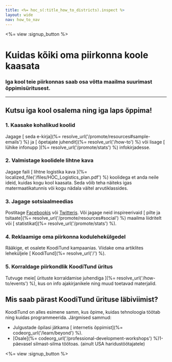 ```yaml
---
title: <%= hoc_s(:title_how_to_districts).inspect %>
layout: wide
nav: how_to_nav
---
```

<%= view :signup_button %>

# Kuidas kõiki oma piirkonna koole kaasata

### Iga kool teie piirkonnas saab osa võtta maailma suurimast õppimisüritusest.

* * *

## Kutsu iga kool osalema ning iga laps õppima!

### 1. Kaasake kohalikud koolid

Jagage [ seda e-kirja](%= resolve_url('/promote/resources#sample-emails') %) ja [ õpetajate juhendit](%= resolve_url('/how-to') %) või lisage [ lühike infonupp ](%= resolve_url('/promote/stats') %) infokirjadesse. <br />

### 2. Valmistage koolidele lihtne kava

Jagage faili [ lihtne logistika kava ](%= localized_file('/files/HOC_Logistics_plan.pdf') %) koolidega et anda neile ideid, kuidas kogu kool kaasata. Seda võib teha näiteks igas matermaatikatunnis või kogu nädala vältel arvutiklassides.

### 3. Jagage sotsiaalmeedias

Postitage [ Facebookis](https://www.facebook.com/sharer/sharer.php?u=http%3A%2F%2Fhourofcode.com%2Fus) või [ Twitteris](https://twitter.com/intent/tweet?url=http%3A%2F%2Fhourofcode.com&text=I%27m%20participating%20in%20this%20year%27s%20%23HourOfCode%2C%20are%20you%3F%20%40codeorg&original_referer=https%3A%2F%2Fwww.google.com%2Furl%3Fq%3Dhttps%253A%252F%252Ftwitter.com%252Fshare%253Fhashtags%253D%2526amp%253Brelated%253Dcodeorg%2526amp%253Btext%253DI%252527m%252Bparticipating%252Bin%252Bthis%252Byear%252527s%252B%252523HourOfCode%25252C%252Bare%252Byou%25253F%252B%252540codeorg%2526amp%253Burl%253Dhttp%25253A%25252F%25252Fhourofcode.com%26sa%3DD%26sntz%3D1%26usg%3DAFQjCNE1GLTUbKZfMlEh9Aj5w0iswz6PYQ&related=codeorg&hashtags=). Või jagage neid inspireerivaid [ pilte ja tsitaate](%= resolve_url('/promote/resources#social') %) maailma liidritelt või [ statistikat](%= resolve_url('/promote/stats') %).

### 4. Reklaamige oma piirkonna kodulehekülgedel

Rääkige, et osalete KoodiTund kampaanias. Viidake oma artiklites leheküljele [ KoodiTund](%= resolve_url('/') %).

### 5. Korraldage piirkondlik KoodiTund üritus

Tutvuge meie[ ürituste korraldamise juhendiga ](%= resolve_url('/how-to/events') %), kus on info ajakirjanikele ning muud toetavad materjalid.

## Mis saab pärast KoodiTund ürituse läbiviimist?

KoodiTund on alles esimene samm, kus õpime, kuidas tehnoloogia töötab ning kuidas programmeerida. Järgmised sammud:

- Julgustade õpilasi jätkama [ internetis õppimist](%= codeorg_url('/learn/beyond') %).
- [Osale](%= codeorg_url('/professional-development-workshops') %)1-päevasel silmast-silma töötoas. (ainult USA haridustöötajatele)

<%= view :signup_button %>
